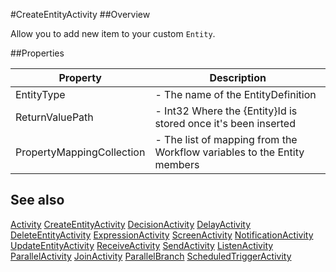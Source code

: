 #CreateEntityActivity
##Overview

Allow you to add new item to your custom `Entity`.

##Properties
<table class="table table-condensed table-bordered">
    <thead>
<tr>
<th>Property</th>
<th>Description</th>
</tr>
</thead>
<tbody>
<tr><td>EntityType</td><td> - The name of the EntityDefinition</td></tr>
<tr><td>ReturnValuePath</td><td> - Int32 Where the {Entity}Id is stored once it's been inserted</td></tr>
<tr><td>PropertyMappingCollection</td><td> - The list of mapping from the Workflow variables to the Entity members</td></tr>
</tbody></table>



## See also

[Activity](Activity.html)
[CreateEntityActivity](CreateEntityActivity.html)
[DecisionActivity](DecisionActivity.html)
[DelayActivity](DelayActivity.html)
[DeleteEntityActivity](DeleteEntityActivity.html)
[ExpressionActivity](ExpressionActivity.html)
[ScreenActivity](ScreenActivity.html)
[NotificationActivity](NotificationActivity.html)
[UpdateEntityActivity](UpdateEntityActivity.html)
[ReceiveActivity](ReceiveActivity.html)
[SendActivity](SendActivity.html)
[ListenActivity](ListenActivity.html)
[ParallelActivity](ParallelActivity.html)
[JoinActivity](JoinActivity.html)
[ParallelBranch](ParallelBranch.html)
[ScheduledTriggerActivity](ScheduledTriggerActivity.html)